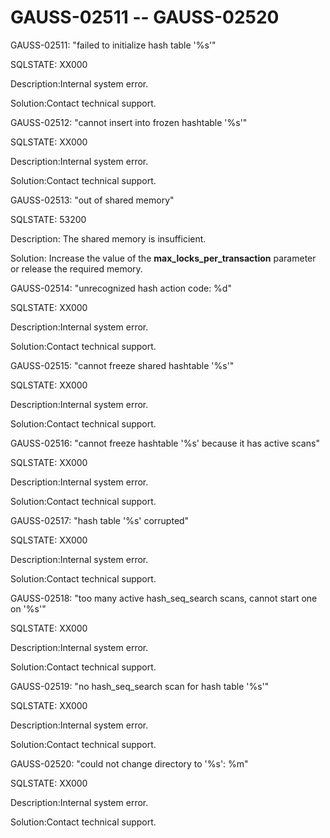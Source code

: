 # GAUSS-02511 -- GAUSS-02520<a name="EN-US_TOPIC_0302072917"></a>

GAUSS-02511: "failed to initialize hash table '%s'"

SQLSTATE: XX000

Description:Internal system error.

Solution:Contact technical support.

GAUSS-02512: "cannot insert into frozen hashtable '%s'"

SQLSTATE: XX000

Description:Internal system error.

Solution:Contact technical support.

GAUSS-02513: "out of shared memory"

SQLSTATE: 53200

Description: The shared memory is insufficient.

Solution: Increase the value of the  **max\_locks\_per\_transaction**  parameter or release the required memory.

GAUSS-02514: "unrecognized hash action code: %d"

SQLSTATE: XX000

Description:Internal system error.

Solution:Contact technical support.

GAUSS-02515: "cannot freeze shared hashtable '%s'"

SQLSTATE: XX000

Description:Internal system error.

Solution:Contact technical support.

GAUSS-02516: "cannot freeze hashtable '%s' because it has active scans"

SQLSTATE: XX000

Description:Internal system error.

Solution:Contact technical support.

GAUSS-02517: "hash table '%s' corrupted"

SQLSTATE: XX000

Description:Internal system error.

Solution:Contact technical support.

GAUSS-02518: "too many active hash\_seq\_search scans, cannot start one on '%s'"

SQLSTATE: XX000

Description:Internal system error.

Solution:Contact technical support.

GAUSS-02519: "no hash\_seq\_search scan for hash table '%s'"

SQLSTATE: XX000

Description:Internal system error.

Solution:Contact technical support.

GAUSS-02520: "could not change directory to '%s': %m"

SQLSTATE: XX000

Description:Internal system error.

Solution:Contact technical support.

